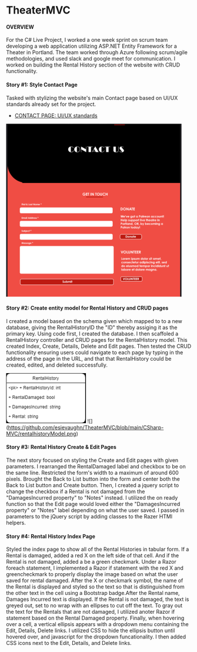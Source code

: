 # TheaterMVC

#### OVERVIEW
For the C# Live Project, I worked a one week sprint on scrum team developing a web application utilizing ASP.NET Entity Framework for a Theater in Portland. The team worked through Azure following scrum/agile methodologies, and used slack and google meet for communication. I worked on building the Rental History section of the website with CRUD functionality. 


#### Story #1: Style Contact Page
Tasked with stylizing the website's main Contact page based on UI/UX standards already set for the project. 

- [CONTACT PAGE: UI/UX standards](https://github.com/esievaughn/TheaterMVC/blob/main/CSharp-MVC/contactPg.png)

![](https://github.com/esievaughn/TheaterMVC/blob/main/CSharp-MVC/csscontactpage.png)



#### Story #2: Create entity model for Rental History and CRUD pages

I created a model based on the schema given which mapped to to a new database, giving the RentalHistoryID the "ID" thereby assiging it as the primary key. Using code first, I created the database. I then scaffoled a RentalHistory controller and CRUD pages for the RentalHistory model. This created Index, Create, Details, Delete and Edit pages. Then tested the CRUD functionality ensuring users could navigate to each page by typing in the address of the page in the URL, and that that RentalHistory could be created, edited, and deleted successfully.

![](https://github.com/esievaughn/TheaterMVC/blob/main/CSharp-MVC/models.png)
![] (https://github.com/esievaughn/TheaterMVC/blob/main/CSharp-MVC/rentalhistoryModel.png)



#### Story #3: Rental History Create & Edit Pages
The next story focused on styling the Create and Edit pages with given parameters. I rearranged the RentalDamaged label and checkbox to be on the same line.  Restricted the form's width to a maximum of around 600 pixels.  Brought the Back to List button into the form and center both the Back to List button and Create button. Then, I created a jquery script to change the checkbox if a Rental is not damaged from the "DamagesIncurred property" to "Notes" instead. I utilized the on ready function so that the Edit page would loved either the "DamagesIncurred property" or "Notes" label depending on what the user saved. I passed in parameters to the jQuery script by adding classes to the Razer HTMl helpers. 

#### Story #4: Rental History Index Page
Styled the index page to show all of the Rental Histories in tabular form. If a Rental is damaged, added a red X on the left side of that cell. And if the Rental is not damaged, added a be a green checkmark. Under a Razor foreach statement, I implemented a Razor if statement with the red X and greencheckmark to properly display the image based on what the user saved for rental damaged. After the X or checkmark symbol, the name of the Rental is displayed and styled so the text so that is distinguished from the other text in the cell using a Bootstrap badge.After the Rental name, Damages Incurred text is displayed.  If the Rental is not damaged, the text is greyed out, set to no wrap with an ellipses to cut off the text. To gray out the text for the Rentals that are not damaged, I utilized anoter Razor if statement based on the Rental Damaged property. Finally, when hovering over a cell, a vertical ellipsis appears with a dropdown menu containing the Edit, Details, Delete links. I utilized CSS to hide the ellipsis button until hovered over, and javascript for the dropdown funcationality. I then added CSS icons next to the Edit, Details, and Delete links.
